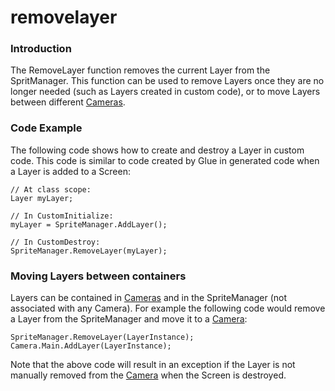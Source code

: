 # removelayer

### Introduction

The RemoveLayer function removes the current Layer from the SpritManager. This function can be used to remove Layers once they are no longer needed (such as Layers created in custom code), or to move Layers between different [Cameras](../../../../frb/docs/index.php).

### Code Example

The following code shows how to create and destroy a Layer in custom code. This code is similar to code created by Glue in generated code when a Layer is added to a Screen:

```
// At class scope:
Layer myLayer;

// In CustomInitialize:
myLayer = SpriteManager.AddLayer();

// In CustomDestroy:
SpriteManager.RemoveLayer(myLayer);
```

### Moving Layers between containers

Layers can be contained in [Cameras](../../../../frb/docs/index.php) and in the SpriteManager (not associated with any Camera). For example the following code would remove a Layer from the SpriteManager and move it to a [Camera](../../../../frb/docs/index.php):

```
SpriteManager.RemoveLayer(LayerInstance);
Camera.Main.AddLayer(LayerInstance);
```

Note that the above code will result in an exception if the Layer is not manually removed from the [Camera](../../../../frb/docs/index.php) when the Screen is destroyed.
